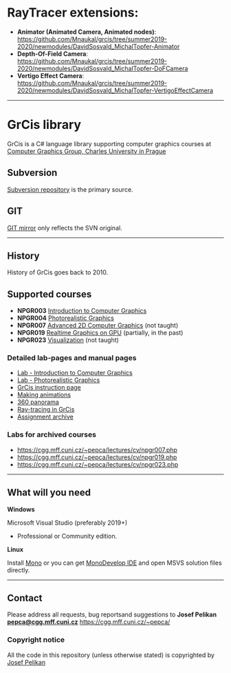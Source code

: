 # RayTracer extensions:

* **Animator (Animated Camera, Animated nodes)**: https://github.com/Mnaukal/grcis/tree/summer2019-2020/newmodules/DavidSosvald_MichalTopfer-Animator
* **Depth-Of-Field Camera**: https://github.com/Mnaukal/grcis/tree/summer2019-2020/newmodules/DavidSosvald_MichalTopfer-DoFCamera
* **Vertigo Effect Camera**: https://github.com/Mnaukal/grcis/tree/summer2019-2020/newmodules/DavidSosvald_MichalTopfer-VertigoEffectCamera

---

# GrCis library

GrCis is a C# language library supporting computer graphics courses
at [Computer Graphics Group, Charles University in Prague](https://cgg.mff.cuni.cz/)

## Subversion

[Subversion repository](svn://cgg.mff.cuni.cz/grcis/trunk)
is the primary source.

## GIT

[GIT mirror](https://github.com/pepcape/grcis.git) only
reflects the SVN original.

---

## History

History of GrCis goes back to 2010.

## Supported courses

- **NPGR003** [Introduction to Computer Graphics](https://cgg.mff.cuni.cz/lectures/npgr003.en.php)
- **NPGR004** [Photorealistic Graphics](https://cgg.mff.cuni.cz/lectures/npgr004.en.php)
- **NPGR007** [Advanced 2D Computer Graphics](https://cgg.mff.cuni.cz/lectures/npgr007.en.php)
  (not taught)
- **NPGR019** [Realtime Graphics on GPU](https://cgg.mff.cuni.cz/lectures/npgr019.en.php)
  (partially, in the past)
- **NPGR023** [Visualization](https://cgg.mff.cuni.cz/lectures/npgr023.en.php)
  (not taught)

### Detailed lab-pages and manual pages
- [Lab - Introduction to Computer Graphics](https://cgg.mff.cuni.cz/~pepca/lectures/cv/npgr003.php)
- [Lab - Photorealistic Graphics](https://cgg.mff.cuni.cz/~pepca/lectures/cv/npgr004.php)
- [GrCis instruction page](https://cgg.mff.cuni.cz/~pepca/grcis/)
- [Making animations](https://cgg.mff.cuni.cz/~pepca/grcis/animation.en.php)
- [360 panorama](https://cgg.mff.cuni.cz/~pepca/grcis/360.en.php)
- [Ray-tracing in GrCis](https://cgg.mff.cuni.cz/~pepca/grcis/rt.en.php)
- [Assignment archive](https://cgg.mff.cuni.cz/~pepca/lectures/cv/)

### Labs for archived courses
- https://cgg.mff.cuni.cz/~pepca/lectures/cv/npgr007.php
- https://cgg.mff.cuni.cz/~pepca/lectures/cv/npgr019.php
- https://cgg.mff.cuni.cz/~pepca/lectures/cv/npgr023.php

---

## What will you need

**Windows**

Microsoft Visual Studio (preferably 2019+)
- Professional or Community edition.

**Linux**

Install [Mono](http://www.mono-project.com/) or you can
get [MonoDevelop IDE](http://www.monodevelop.com/) and open MSVS solution
files directly.

---

## Contact

Please address all requests, bug reportsand suggestions to
**Josef Pelikan <pepca@cgg.mff.cuni.cz>**
https://cgg.mff.cuni.cz/~pepca/

### Copyright notice

All the code in this repository (unless otherwise stated) is copyrighted
by [Josef Pelikan](https://cgg.mff.cuni.cz/~pepca/)
